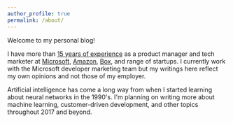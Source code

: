 ```yaml
---
author_profile: true
permalink: /about/
---
```

Welcome to my personal blog!

I have more than [15 years of experience](https://www.linkedin.com/in/jeffhwang) as a product manager and tech marketer at [Microsoft](https://www.microsoft.com/), [Amazon](https://www.amazon.com/), [Box](https://www.box.com/home), and range of startups. I currently work with the Microsoft developer marketing team but my writings here reflect my own opinions and not those of my employer.

Artificial intelligence has come a long way from when I started learning about neural networks in the 1990's. I'm planning on writing more about machine learning, customer-driven development, and other topics throughout 2017 and beyond.